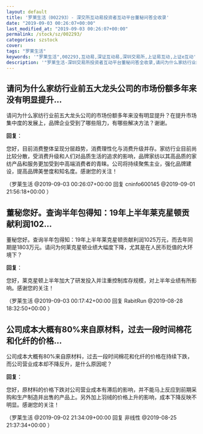 ```yaml
---
layout: default
title: '罗莱生活（002293）- 深交所互动易投资者互动平台董秘问答全收录'
date: "2019-09-03 00:26:07+00:00"
last_modified_at: "2019-09-03 00:26:07+00:00"
permalink: /stock/sz/002293/
categories: szstock
cover: 
tags: "罗莱生活"
keywords: '"罗莱生活",002293,互动易,深证互动易,深圳交易所,上证易互动,上证e互动'
description: '"罗莱生活-深圳交易所投资者互动平台董秘问答全收录,请问为什么家纺行业前五大龙头公司的市场份额多年来没有明显提升？在提升市场集中度的发展上，品牌企业受到了哪些阻力，有哪些解决方法？谢谢。"'
---
```


## 请问为什么家纺行业前五大龙头公司的市场份额多年来没有明显提升...

请问为什么家纺行业前五大龙头公司的市场份额多年来没有明显提升？在提升市场集中度的发展上，品牌企业受到了哪些阻力，有哪些解决方法？谢谢。

**回复**：

您好，目前消费整体呈现分层趋势，消费理性化与消费升级并存。家纺行业目前尚比较分散，受消费升级和人们对品质生活的追求的影响，品牌家纺以其高品质的家纺产品和服务更加受到中高端消费者的青睐。公司将持续聚焦主业，强化品牌建设，提高品牌美誉度和知名度。感谢您的关注！ 

（罗莱生活  @2019-09-03 00:26:07+00:00 回复 cninfo600145  @2019-09-01 21:56:18+00:00 ）

## 董秘您好。查询半年包得知：19年上半年莱克星顿贡献利润102...

董秘您好。查询半年包得知：19年上半年莱克星顿贡献利润1025万元，而去年同期是1803万元。请问为何莱克星顿业绩大幅度下降，尤其是在人民币贬值的大环境下？

**回复**：

您好，莱克星顿上半年加大了研发投入并注重控制库存规模，对上半年业绩有所影响。感谢您的关注！ 

（罗莱生活  @2019-09-03 00:17:42+00:00 回复 RabitRun  @2019-08-28 18:32:50+00:00 ）

## 公司成本大概有80%来自原材料，过去一段时间棉花和化纤的价格...

公司成本大概有80%来自原材料，过去一段时间棉花和化纤的价格在持续下跌，而公司营业成本却不降反升，是什么原因呢？

**回复**：

您好，原材料的价格下跌对公司营业成本有滞后的影响，并不能马上反应到前期采购和生产制造并出售的产品上。另外加上羽绒的价格上升的影响，成本下降反映不明显。感谢您的关注！ 

（罗莱生活  @2019-09-02 21:34:09+00:00 回复 非线性  @2019-08-25 21:37:34+00:00 ）

